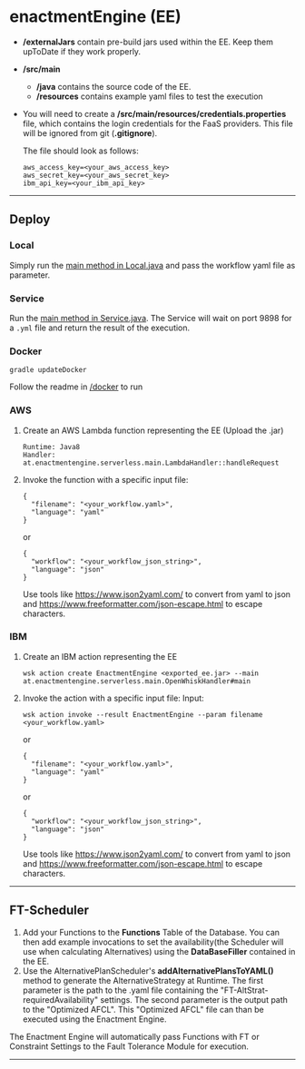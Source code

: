 # enactmentEngine (EE)

- **/externalJars** contain pre-build jars used within the EE. Keep them upToDate if they work properly.
- **/src/main** 
    - **/java** contains the source code of the EE.
    - **/resources** contains example yaml files to test the execution
- You will need to create a **/src/main/resources/credentials.properties** file, which contains the login credentials for the FaaS providers. This file will be ignored from git (**.gitignore**).

    The file should look as follows:
    ````
    aws_access_key=<your_aws_access_key>
    aws_secret_key=<your_aws_secret_key>
    ibm_api_key=<your_ibm_api_key>
    ````
    
---------------
    
## Deploy

### Local
Simply run the [main method in Local.java](src/main/java/at/enactmentengine/serverless/main/Local.java) and pass the workflow yaml file as parameter.

### Service
Run the [main method in Service.java](src/main/java/at/enactmentengine/serverless/main/Service.java). The Service will wait on port 9898 for a `.yml` file and return the result of the execution.

### Docker
````
gradle updateDocker
````
Follow the readme in [/docker](docker) to run

### AWS
1. Create an AWS Lambda function representing the EE (Upload the .jar)
   ````
   Runtime: Java8
   Handler: at.enactmentengine.serverless.main.LambdaHandler::handleRequest
   ````
2. Invoke the function with a specific input file:
    ````
    {
      "filename": "<your_workflow.yaml>",
      "language": "yaml"
    }
    ````
    or
    ````
    {
      "workflow": "<your_workflow_json_string>",
      "language": "json"
    }
    ````
    Use tools like https://www.json2yaml.com/ to convert from yaml to json and https://www.freeformatter.com/json-escape.html to escape characters.
    
### IBM
1. Create an IBM action representing the EE
    ````
    wsk action create EnactmentEngine <exported_ee.jar> --main at.enactmentengine.serverless.main.OpenWhiskHandler#main
    ````
2. Invoke the action with a specific input file:
    Input:
    ````
    wsk action invoke --result EnactmentEngine --param filename <your_workflow.yaml>
    ````
    or
    ````
    {
      "filename": "<your_workflow.yaml>",
      "language": "yaml"
    }
    ````
    or
    ````
    {
      "workflow": "<your_workflow_json_string>",
      "language": "json"
    }
    ````
    Use tools like https://www.json2yaml.com/ to convert from yaml to json and https://www.freeformatter.com/json-escape.html to escape characters.

---------------
	
## FT-Scheduler
1. Add your Functions to the **Functions** Table of the Database. You can then add example invocations to set the availability(the Scheduler will use when calculating Alternatives) using the **DataBaseFiller** contained in the EE.
2. Use the AlternativePlanScheduler's **addAlternativePlansToYAML()** method to generate the AlternativeStrategy at Runtime. The first parameter is the path to the .yaml file containing the "FT-AltStrat-requiredAvailability" settings. The second parameter is the output path to the "Optimized AFCL". This "Optimized AFCL" file can than be executed using the Enactment Engine.

The Enactment Engine will automatically pass Functions with FT or Constraint Settings to the Fault Tolerance Module for execution.

---------------

  